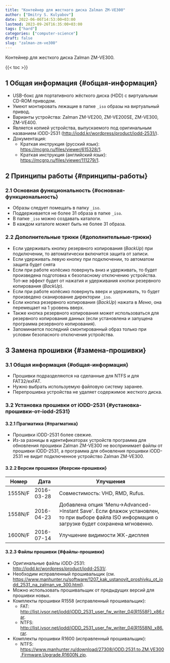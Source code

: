 ```yaml
---
title: "Контейнер для жесткого диска Zalman ZM-VE300"
author: ["Dmitry S. Kulyabov"]
date: 2022-06-06T14:53:00+03:00
lastmod: 2023-09-26T16:35:00+03:00
tags: ["hard"]
categories: ["computer-science"]
draft: false
slug: "zalman-zm-ve300"
---
```


Контейнер для жесткого диска Zalman ZM-VE300.

<!--more-->

{{< toc >}}


## <span class="section-num">1</span> Общая информация {#общая-информация}

-   USB-бокс для портативного жёсткого диска (HDD) с виртуальным CD-ROM приводом.
-   Умеют монтировать лежащие в папке `_iso` образы на виртуальный привод.
-   Варианты устройства: Zalman ZM-VE200, ZM-VE200SE, ZM-VE300, ZM-VE400.
-   Является копией устройства, выпускаемого под оригинальным названием iODD-2531 (<http://iodd.kr/wordpress/product/iodd-2531/>).
-   Документация:
    -   Краткая инструкция (русский язык): <https://mcgrp.ru/files/viewer/615328/1>.
    -   Краткая инструкция (английский язык): <https://mcgrp.ru/files/viewer/111279/1>.


## <span class="section-num">2</span> Принципы работы {#принципы-работы}


### <span class="section-num">2.1</span> Основная функциональность {#основная-функциональность}

-   Образы следует помещать в папку `_iso`.
-   Поддерживается не более 31 образа в папке `_iso`.
-   В папке `_iso` можно создавать каталоги.
-   В каждом каталоге может быть не более 31 образа.


### <span class="section-num">2.2</span> Дополнительные трюки {#дополнительные-трюки}

-   Если удерживать кнопку резервного копирования (_BackUp_) при подключении, то автоматически включится защита от записи.
-   Если удерживать левую кнопку при подключении, то автоматом защита будет снята
-   Если при работе колёсико повернуть вниз и удерживать, то будет произведена подготовка к безопасному отключению устройства. Тот-же эффект будет от нажатия и удерживания кнопки резервного копирования (_BackUp_).
-   Если при работе колёсико повернуть вверх и удерживать, то будет произведено сканирование директории `_iso`.
-   Если кнопка резервного копирования (_BackUp_) нажата в _Меню_, она перемещает на 1 уровень вверх.
-   Также кнопка резервного копирования может использоваться для резервного копирования данных (если установлена и запущена программа резервного копирования).
-   Запоминается последний смонтированный образ только при условии безопасного отключения устройства.


## <span class="section-num">3</span> Замена прошивки {#замена-прошивки}


### <span class="section-num">3.1</span> Общая информация {#общая-информация}

-   Прошивки подразделяются на сделанные для NTFS и для FAT32/exFAT.
-   Нужно выбрать используемую файловую систему заранее.
-   Перепрошивка устройства не удаляет содержимое жесткого диска.


### <span class="section-num">3.2</span> Установка прошивки от iODD-2531 {#установка-прошивки-от-iodd-2531}


#### <span class="section-num">3.2.1</span> Прагматика {#прагматика}

-   Прошивки iODD-2531 более свежие.
-   Из-за разницы в идентификаторах устройств программа для обновления прошивки Zalman ZM-VE300 не воспринимает файлы от прошивки iODD-2531, а программа для обновления прошивки iODD-2531 не видит подключенное устройство Zalman ZM-VE300.


#### <span class="section-num">3.2.2</span> Версии прошивки {#версии-прошивки}

| Номер   | Дата       | Улучшения                                                                                                                                              |
|---------|------------|--------------------------------------------------------------------------------------------------------------------------------------------------------|
| 1555N/F | 2016-03-28 | Совместимость: VHD, RMD, Rufus.                                                                                                                        |
| 1558N/F | 2016-04-23 | Добавлена опция 'Menu-&gt;Advanced-&gt;Instant Save'. Если флажок установлен, то при выборе файла ISO информация о загрузке будет сохранена мгновенно. |
| 1600N/F | 2016-07-14 | Улучшение видимости ЖК-дисплея                                                                                                                         |


#### <span class="section-num">3.2.3</span> Файлы прошивки {#файлы-прошивки}

-   Оригинальные файлы iODD-2531: <http://iodd.kr/wordpress/product/iodd-2531/>.
-   Необходим исправленный прошивальщик (см. <https://www.manhunter.ru/software/1207_kak_ustanovit_proshivku_ot_iodd_2531_na_zalman_ve_300.html>).
-   Можно использовать прошивальщик от предыдущих версий для прошивки новых.
-   Комплекты прошивки R1558 (исправленный прошивальщик):
    -   FAT: <http://list.ivsor.net/iodd/iODD_2531_user_fw_writer_04(R1558F)_x86.rar>.
    -   NTFS: <http://list.ivsor.net/iodd/iODD_2531_user_fw_writer_04(R1558N)_x86.rar>.
-   Комплекты прошивки R1600 (исправленный прошивальщик):
    -   NTFS: <https://www.manhunter.ru/download/27308/iODD.2531.to.ZM.VE300.Firmware.Upgrade.R1600N.zip>.
